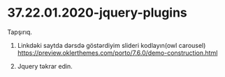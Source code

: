 # 37.22.01.2020-jquery-plugins

Tapşırıq.

  1. Linkdəki saytda dərsdə göstərdiyim slideri kodlayın(owl carousel)  
     https://preview.oklerthemes.com/porto/7.6.0/demo-construction.html
     
  2. Jquery təkrar edin.
     
